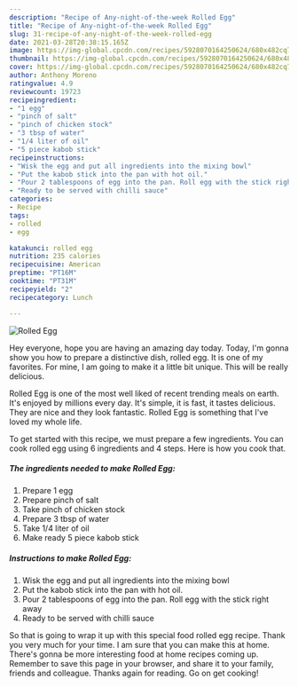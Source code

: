 ```yaml
---
description: "Recipe of Any-night-of-the-week Rolled Egg"
title: "Recipe of Any-night-of-the-week Rolled Egg"
slug: 31-recipe-of-any-night-of-the-week-rolled-egg
date: 2021-03-28T20:38:15.165Z
image: https://img-global.cpcdn.com/recipes/5928070164250624/680x482cq70/rolled-egg-recipe-main-photo.jpg
thumbnail: https://img-global.cpcdn.com/recipes/5928070164250624/680x482cq70/rolled-egg-recipe-main-photo.jpg
cover: https://img-global.cpcdn.com/recipes/5928070164250624/680x482cq70/rolled-egg-recipe-main-photo.jpg
author: Anthony Moreno
ratingvalue: 4.9
reviewcount: 19723
recipeingredient:
- "1 egg"
- "pinch of salt"
- "pinch of chicken stock"
- "3 tbsp of water"
- "1/4 liter of oil"
- "5 piece kabob stick"
recipeinstructions:
- "Wisk the egg and put all ingredients into the mixing bowl"
- "Put the kabob stick into the pan with hot oil."
- "Pour 2 tablespoons of egg into the pan. Roll egg with the stick right away"
- "Ready to be served with chilli sauce"
categories:
- Recipe
tags:
- rolled
- egg

katakunci: rolled egg 
nutrition: 235 calories
recipecuisine: American
preptime: "PT16M"
cooktime: "PT31M"
recipeyield: "2"
recipecategory: Lunch

---
```



![Rolled Egg](https://img-global.cpcdn.com/recipes/5928070164250624/680x482cq70/rolled-egg-recipe-main-photo.jpg)

Hey everyone, hope you are having an amazing day today. Today, I'm gonna show you how to prepare a distinctive dish, rolled egg. It is one of my favorites. For mine, I am going to make it a little bit unique. This will be really delicious.



Rolled Egg is one of the most well liked of recent trending meals on earth. It's enjoyed by millions every day. It's simple, it is fast, it tastes delicious. They are nice and they look fantastic. Rolled Egg is something that I've loved my whole life.


To get started with this recipe, we must prepare a few ingredients. You can cook rolled egg using 6 ingredients and 4 steps. Here is how you cook that.

<!--inarticleads1-->

##### The ingredients needed to make Rolled Egg:

1. Prepare 1 egg
1. Prepare pinch of salt
1. Take pinch of chicken stock
1. Prepare 3 tbsp of water
1. Take 1/4 liter of oil
1. Make ready 5 piece kabob stick




<!--inarticleads2-->

##### Instructions to make Rolled Egg:

1. Wisk the egg and put all ingredients into the mixing bowl
1. Put the kabob stick into the pan with hot oil.
1. Pour 2 tablespoons of egg into the pan. Roll egg with the stick right away
1. Ready to be served with chilli sauce




So that is going to wrap it up with this special food rolled egg recipe. Thank you very much for your time. I am sure that you can make this at home. There's gonna be more interesting food at home recipes coming up. Remember to save this page in your browser, and share it to your family, friends and colleague. Thanks again for reading. Go on get cooking!
